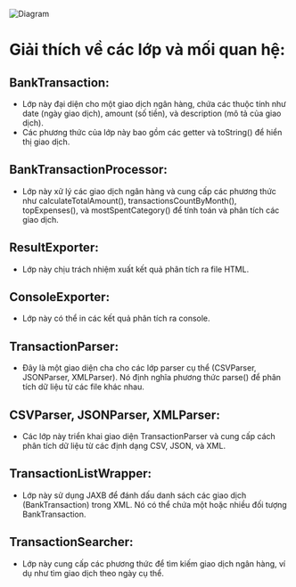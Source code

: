 ![Diagram](https://planttext.com/api/plantuml/png/h5PBRjim4Dth58GtbG7h0e5hk7PI58NT5h7HPij84vieHH8SggYHzcHTz4YzGadzVxGJm5u89cVUcyT7SgH_V_ukqL1jifG7mHjo2qzC05bHyNslgK0Q6oO5YJb53FBd8FOS4FkBo4R6bDzI0oInZt8oaTaZ1q9JcGbJpksCPk904i1OC-KuyW3fCuTTnbcNR3R2Cos93c0SB9pUDAgQqBiSxu85OGlKKBbmKQ0C6raCMu7VViU-Q1a3ejJdh6kIQWyPcdalQq5CCy1ngsgcy393PPBr9SwuTMOl3UKUKzh0jSjOdRPIcADBt58rBvoOMPl5OL4xfUv-AX08639XY73RC2Qhp4ybcftDDsihvY3roMFnFM36ZQMMsa3Ns5xekMI6V68lF-otcnSuKnyfcHcLcVUCWrNoGxAaesDjKoM7KI7zM5T9eQ4eiY0w5urZ9TfRIpLQ8ciaw2SQGr3_6ycgoYat3ClLCD4iPdmVEglRVIt9YXM5B5KSKhizE2muhPPTWwwWuEFkywVNIsYXhg3XORjvlOG6T0K5hO1B_gQfKht3vacfYYyVKdvNY0u5JO6y9PFMSPzKZM3yOjXss1fZEFMfsm7LyT4lhOvNkZ2VM9to5lsIMzbz3vntxnviItEm8rCOU1jk52q6Bx8RCebjRwDCuEGyijTkB32ppUu2Q7XRQzmmDFyLHSsjyYKqPzwNKH_9m7DOBXenjfCUKB6OO0aYSPyJ_m400F__0m00)
# Giải thích về các lớp và mối quan hệ:
## BankTransaction:
  - Lớp này đại diện cho một giao dịch ngân hàng, chứa các thuộc tính như date (ngày giao dịch), amount (số tiền), và description (mô tả của giao dịch).
  - Các phương thức của lớp này bao gồm các getter và toString() để hiển thị giao dịch.
## BankTransactionProcessor:
  - Lớp này xử lý các giao dịch ngân hàng và cung cấp các phương thức như calculateTotalAmount(), transactionsCountByMonth(), topExpenses(), và mostSpentCategory() để tính toán và phân tích các giao dịch.
## ResultExporter:
  - Lớp này chịu trách nhiệm xuất kết quả phân tích ra file HTML.
## ConsoleExporter:
  - Lớp này có thể in các kết quả phân tích ra console.
## TransactionParser:
  - Đây là một giao diện cha cho các lớp parser cụ thể (CSVParser, JSONParser, XMLParser). Nó định nghĩa phương thức parse() để phân tích dữ liệu từ các file khác nhau.
## CSVParser, JSONParser, XMLParser:
  - Các lớp này triển khai giao diện TransactionParser và cung cấp cách phân tích dữ liệu từ các định dạng CSV, JSON, và XML.
## TransactionListWrapper:
  - Lớp này sử dụng JAXB để đánh dấu danh sách các giao dịch (BankTransaction) trong XML. Nó có thể chứa một hoặc nhiều đối tượng BankTransaction.
## TransactionSearcher:
  - Lớp này cung cấp các phương thức để tìm kiếm giao dịch ngân hàng, ví dụ như tìm giao dịch theo ngày cụ thể.
